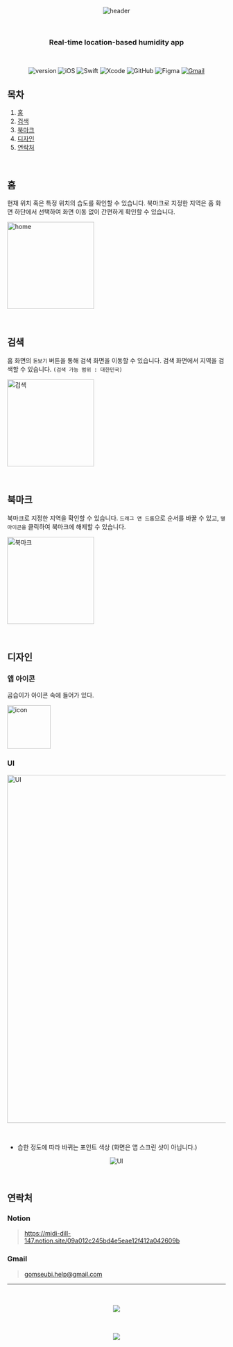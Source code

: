 <div align="center">
  
  <!-- Header -->
  ![header](https://capsule-render.vercel.app/api?type=waving&color=5AAADB&height=250&section=header&text=곰습이&desc=실시간%20위치기반%20습도앱&descAlignY=55&fontSize=70&fontAlignY=35&fontColor=FFFFFF)
  
  <br/>
  
  ### Real-time location-based humidity app
  
  <br/>
  
  <!-- Badge -->
  ![version](https://img.shields.io/badge/v-1.0.0-brightgreen?style=flat-square)
  ![iOS](https://img.shields.io/badge/iOS-000000?style=flat-square&logo=iOS&logoColor=white)
  ![Swift](https://img.shields.io/badge/Swift-F05138?style=flat-square&logo=Swift&logoColor=white)
  ![Xcode](https://img.shields.io/badge/Xcode-147EFB?style=flat-square&logo=Xcode&logoColor=white)
  ![GitHub](https://img.shields.io/badge/GitHub-181717?style=flat-square&logo=GitHub&logoColor=white)
  ![Figma](https://img.shields.io/badge/Figma-F24E1E?style=flat-square&logo=Figma&logoColor=white)
  [![Gmail](https://img.shields.io/badge/Gmail-EA4335?style=flat-square&logo=Gmail&logoColor=white)](https://mail.google.com/mail/?view=cm&amp;fs=1&amp;to=gomseubi.help@gmail.com)
  
</div>

<!-- Navigation -->
## 목차
1. [홈](#홈)
2. [검색](#검색)
3. [북마크](#북마크)
4. [디자인](#디자인)
5. [연락처](#연락처)

<br/>

<!-- 1. 홈 -->
## 홈
현재 위치 혹은 특정 위치의 습도를 확인할 수 있습니다. 북마크로 지정한 지역은 홈 화면 하단에서 선택하여 화면 이동 없이 간편하게 확인할 수 있습니다.

<p align="left"><img alt="home" width="200" src="https://user-images.githubusercontent.com/49383370/184490143-33c5abce-e044-48b1-93ad-54ba1d7837f6.png"></p>

<br/>

<!-- 2. 검색 -->
## 검색
홈 화면의 `돋보기` 버튼을 통해 검색 화면을 이동할 수 있습니다. 검색 화면에서 지역을 검색할 수 있습니다. `(검색 가능 범위 : 대한민국)`

<p align="left"><img alt="검색" width="200" src="https://user-images.githubusercontent.com/49383370/184480621-c3574d1f-1e53-4599-bb18-899ecd2a8f48.png"></p>

<br/>

<!-- 3. 북마크 -->
## 북마크
북마크로 지정한 지역을 확인할 수 있습니다. `드래그 앤 드롭`으로 순서를 바꿀 수 있고, `별 아이콘을` 클릭하여 북마크에 해제할 수 있습니다.

<p align="left"><img alt="북마크" width="200" src="https://user-images.githubusercontent.com/49383370/184480795-d29bfa8a-eb18-427d-bdd7-94474fb0ee6e.png"></p>

<br/>

<!-- 4. 디자인 -->
## 디자인
### 앱 아이콘
곰습이가 아이콘 속에 들어가 있다.

<p align="left"><img alt="icon" width="100" src="https://user-images.githubusercontent.com/49383370/184486161-d3e5a367-ee39-4f5f-ab20-70ee2e7404cf.png"></p>

### UI
<p align="left"><img alt="UI" width="800" src="https://user-images.githubusercontent.com/49383370/184484947-646a2249-068a-4068-9b57-ef586a34aa9d.png"></p>

<br/>

+ 습한 정도에 따라 바뀌는 포인트 색상 (화면은 앱 스크린 샷이 아닙니다.)
<p align="center"><img alt="UI" src="https://user-images.githubusercontent.com/49383370/184484917-c7d35281-21b1-49d4-85da-286e84e8fbe1.png"></p>

<br/>

<!-- 5. 연락처 -->
## 연락처
### Notion
> https://midi-dill-147.notion.site/09a012c245bd4e5eae12f412a042609b

### Gmail
> gomseubi.help@gmail.com

---

<br/>
<br/>

<!-- Footer -->
<div align="center">
  <a href="https://github.com/minji0801"><img src="https://github-readme-stats.vercel.app/api?username=minji0801&show_icons=true&theme=github_dark"/></a>
  
  <br/>
  <br/>
  <br/>
  
<a href="https://github.com/iOS-PPAK/Hygrometer_Eung7_MinjiKim"><img src="https://hits.seeyoufarm.com/api/count/incr/badge.svg?url=https%3A%2F%2Fgithub.com%2FiOS-PPAK%2FHygrometer_Eung7_MinjiKim&count_bg=%235AAADB&title_bg=%23555555&icon=&icon_color=%23E7E7E7&title=hits&edge_flat=false"/></a>
</div>

